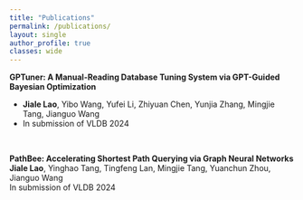 ```yaml
---
title: "Publications"
permalink: /publications/
layout: single
author_profile: true
classes: wide
---
```



**GPTuner: A Manual-Reading Database Tuning System via GPT-Guided Bayesian Optimization**  
- **Jiale Lao**, Yibo Wang, Yufei Li, Zhiyuan Chen, Yunjia Zhang, Mingjie Tang, Jianguo Wang  
- In submission of VLDB 2024  

<br>

**PathBee: Accelerating Shortest Path Querying via Graph Neural Networks**  
**Jiale Lao**, Yinghao Tang, Tingfeng Lan, Mingjie Tang, Yuanchun Zhou, Jianguo Wang  
In submission of VLDB 2024  
